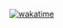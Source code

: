 [![wakatime](https://wakatime.com/badge/user/b54a6fd6-38c2-4b10-af73-49f5feb48525.svg)](https://wakatime.com/@b54a6fd6-38c2-4b10-af73-49f5feb48525)
